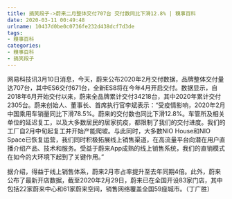 ```yaml
---
title: 搞笑段子->蔚来二月整体交付707台 交付数同比下滑12.8% | 糗事百科
date: 2020-03-11 00:49:48
urlname: 10437d0be0c0736fe232d438dcf7d3de
tags: 
- 糗事百科
categories:
- 糗事百科
- 搞笑段子
---
```

网易科技讯3月10日消息，今天，蔚来公布2020年2月交付数据，品牌整体交付量达707台，其中ES6交付671台，全新ES8将在今年4月开启交付。数据显示，自2018年6月开始交付以来，蔚来全品牌累计交付34218台，其中2020年累计交付2305台。蔚来创始人、董事长、首席执行官李斌表示：“受疫情影响，2020年2月中国乘用车销量同比下滑78.5%。蔚来的交付数也同比下滑12.8%。车管所及相关单位的延迟复工，以及大多数居民的居家抗疫，都限制了我们的交付进度。我们的工厂自2月中旬起复工并开始产能爬坡。与此同时，大多数NIO House和NIO Space已恢复运营，我们同时积极拓展线上销售渠道，在高流量平台向潜在用户直播介绍产品、技术和服务。受益于蔚来App成熟的线上销售系统，我们的直销模式在如今的大环境下起到了关键作用。”

据介绍，得益于线上销售体系，蔚来2月市占率提升至去年同期4倍。此外，蔚来公布了最新开店数据，截至2020年2月29日，蔚来已在全国开设83家门店，其中包括22家蔚来中心和61家蔚来空间，销售网络覆盖全国59座城市。（丁广胜）


